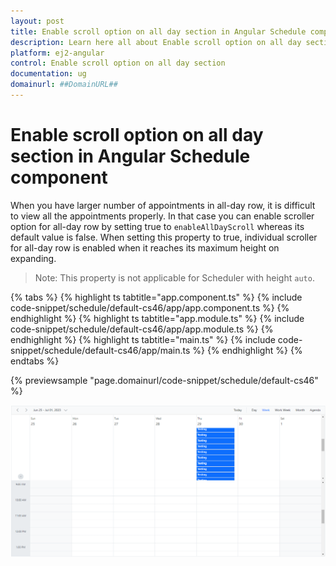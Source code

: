 ```yaml
---
layout: post
title: Enable scroll option on all day section in Angular Schedule component | Syncfusion
description: Learn here all about Enable scroll option on all day section in Syncfusion Angular Schedule component of Syncfusion Essential JS 2 and more.
platform: ej2-angular
control: Enable scroll option on all day section 
documentation: ug
domainurl: ##DomainURL##
---
```


# Enable scroll option on all day section in Angular Schedule component

When you have larger number of appointments in all-day row, it is difficult to view all the appointments properly. In that case you can enable scroller option for all-day row by setting true to `enableAllDayScroll` whereas its default value is false. When setting this property to true, individual scroller for all-day row is enabled when it reaches its maximum height on expanding.

>Note: This property is not applicable for Scheduler with height `auto`.

{% tabs %}
{% highlight ts tabtitle="app.component.ts" %}
{% include code-snippet/schedule/default-cs46/app/app.component.ts %}
{% endhighlight %}
{% highlight ts tabtitle="app.module.ts" %}
{% include code-snippet/schedule/default-cs46/app/app.module.ts %}
{% endhighlight %}
{% highlight ts tabtitle="main.ts" %}
{% include code-snippet/schedule/default-cs46/app/main.ts %}
{% endhighlight %}
{% endtabs %}
  
{% previewsample "page.domainurl/code-snippet/schedule/default-cs46" %}

![Scrolling](../images/schedule-scrolling.png)